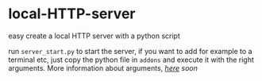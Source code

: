 # local-HTTP-server

easy create a local HTTP server with a python script

run `server_start.py` to start the server, if you want to add for example to a terminal etc, just copy the python file in `addons` and execute it with the right arguments. More information about arguments, *[here]() soon* 
